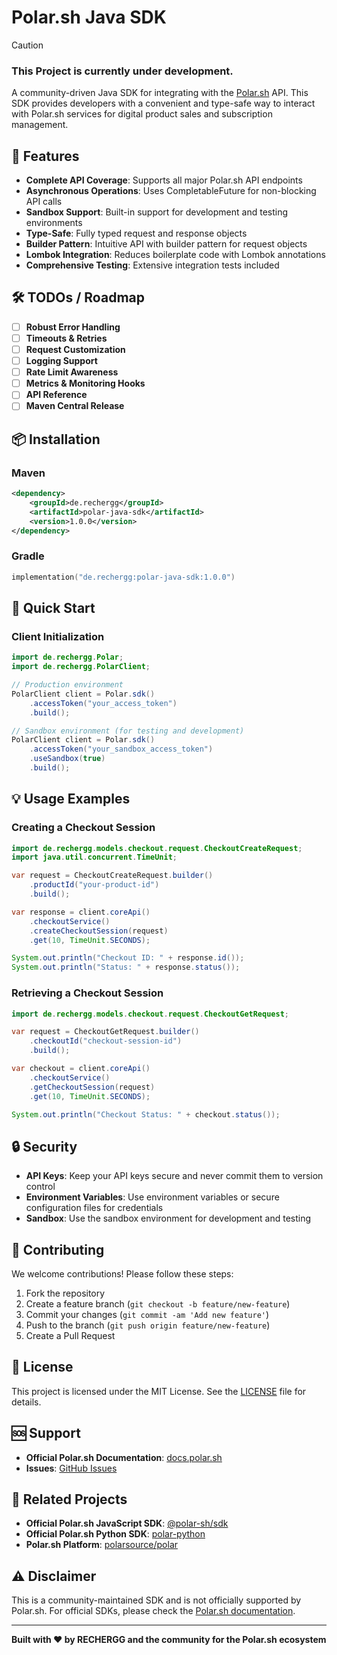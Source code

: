 # Polar.sh Java SDK

> [!CAUTION]
> ### This Project is currently under development.

A community-driven Java SDK for integrating with the [Polar.sh](https://polar.sh) API. This SDK provides developers with a convenient and type-safe way to interact with Polar.sh services for digital product sales and subscription management.

## 🚀 Features

- **Complete API Coverage**: Supports all major Polar.sh API endpoints
- **Asynchronous Operations**: Uses CompletableFuture for non-blocking API calls
- **Sandbox Support**: Built-in support for development and testing environments
- **Type-Safe**: Fully typed request and response objects
- **Builder Pattern**: Intuitive API with builder pattern for request objects
- **Lombok Integration**: Reduces boilerplate code with Lombok annotations
- **Comprehensive Testing**: Extensive integration tests included

## 🛠️ TODOs / Roadmap

- [ ] **Robust Error Handling**
- [ ] **Timeouts & Retries** 
- [ ] **Request Customization**
- [ ] **Logging Support** 
- [ ] **Rate Limit Awareness**
- [ ] **Metrics & Monitoring Hooks**
- [ ] **API Reference**
- [ ] **Maven Central Release**

## 📦 Installation

### Maven

```xml
<dependency>
    <groupId>de.rechergg</groupId>
    <artifactId>polar-java-sdk</artifactId>
    <version>1.0.0</version>
</dependency>
```

### Gradle

```kotlin
implementation("de.rechergg:polar-java-sdk:1.0.0")
```

## 🔧 Quick Start

### Client Initialization

```java
import de.rechergg.Polar;
import de.rechergg.PolarClient;

// Production environment
PolarClient client = Polar.sdk()
    .accessToken("your_access_token")
    .build();

// Sandbox environment (for testing and development)
PolarClient client = Polar.sdk()
    .accessToken("your_sandbox_access_token")
    .useSandbox(true)
    .build();
```

## 💡 Usage Examples

### Creating a Checkout Session

```java
import de.rechergg.models.checkout.request.CheckoutCreateRequest;
import java.util.concurrent.TimeUnit;

var request = CheckoutCreateRequest.builder()
    .productId("your-product-id")
    .build();

var response = client.coreApi()
    .checkoutService()
    .createCheckoutSession(request)
    .get(10, TimeUnit.SECONDS);

System.out.println("Checkout ID: " + response.id());
System.out.println("Status: " + response.status());
```

### Retrieving a Checkout Session

```java
import de.rechergg.models.checkout.request.CheckoutGetRequest;

var request = CheckoutGetRequest.builder()
    .checkoutId("checkout-session-id")
    .build();

var checkout = client.coreApi()
    .checkoutService()
    .getCheckoutSession(request)
    .get(10, TimeUnit.SECONDS);

System.out.println("Checkout Status: " + checkout.status());
```

## 🔒 Security

- **API Keys**: Keep your API keys secure and never commit them to version control
- **Environment Variables**: Use environment variables or secure configuration files for credentials
- **Sandbox**: Use the sandbox environment for development and testing

## 🤝 Contributing

We welcome contributions! Please follow these steps:

1. Fork the repository
2. Create a feature branch (`git checkout -b feature/new-feature`)
3. Commit your changes (`git commit -am 'Add new feature'`)
4. Push to the branch (`git push origin feature/new-feature`)
5. Create a Pull Request

## 📄 License

This project is licensed under the MIT License. See the [LICENSE](LICENSE) file for details.

## 🆘 Support

- **Official Polar.sh Documentation**: [docs.polar.sh](https://docs.polar.sh)
- **Issues**: [GitHub Issues](https://github.com/RECHERGG/polar-java-sdk/issues)

## 🔗 Related Projects

- **Official Polar.sh JavaScript SDK**: [@polar-sh/sdk](https://github.com/polarsource/polar-js)
- **Official Polar.sh Python SDK**: [polar-python](https://github.com/polarsource/polar-python)
- **Polar.sh Platform**: [polarsource/polar](https://github.com/polarsource/polar)

## ⚠️ Disclaimer

This is a community-maintained SDK and is not officially supported by Polar.sh. For official SDKs, please check the [Polar.sh documentation](https://docs.polar.sh/integrate/sdk).

---

**Built with ❤️ by RECHERGG and the community for the Polar.sh ecosystem**
